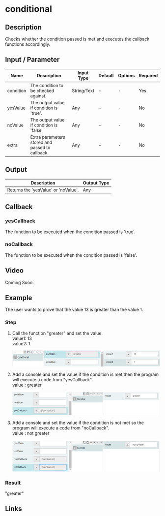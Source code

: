 ﻿# conditional

## Description

Checks whether the condition passed is met and executes the callback functions accordingly.

## Input / Parameter

| Name | Description | Input Type | Default | Options | Required |
| ------ | ------ | ------ | ------ | ------ | ------ |
| condition | The condition to be checked against. | String/Text | - | - | Yes |
| yesValue | The output value if condition is 'true'. | Any | - | - | No |
| noValue | The output value if condition is 'false. | Any | - | - | No |
| extra | Extra parameters stored and passed to callback. | Any | - | - | No |

## Output

| Description | Output Type |
| ------ | ------ |
| Returns the 'yesValue' or 'noValue'. | Any |

## Callback

### yesCallback

The function to be executed when the condition passed is 'true'.

### noCallback

The function to be executed when the condition passed is 'false'.

## Video

Coming Soon.

<!-- Format: [![Video]({image-path}?raw=true)]({url-link}) -->


## Example


The user wants to prove that the value 13 is greater than the value 1.</br>

### Step

1. Call the function "greater" and set the               value.<br>
   value1: 13<br/>
   value2:  1<br/>
  
   ![](../../../../document/function/Flow/conditional/conditional-step-1.png?raw=true)
   
2. Add a console and set the value if the                condition is met then the program will execute    a     code from "yesCallback".<br>
   value : greater<br/>

   ![](../../../../document/function/Flow/conditional/conditional-step-2.png?raw=true)
   
3. Add a console and set the value if the                condition is not met so the program will              execute a code from "noCallback". <br>
   value : not greater<br/>
   
   ![](../../../../document/function/Flow/conditional/conditional-step-3.png?raw=true)

### Result

"greater" 



## Links